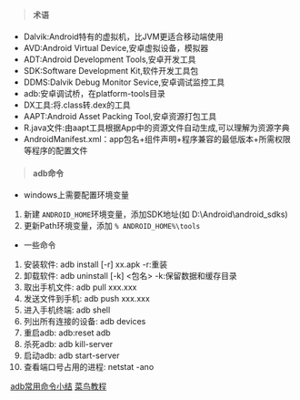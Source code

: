 > #### 术语

* Dalvik:Android特有的虚拟机，比JVM更适合移动端使用
* AVD:Android Virtual Device,安卓虚拟设备，模拟器
* ADT:Android Development Tools,安卓开发工具
* SDK:Software Development Kit,软件开发工具包
* DDMS:Dalvik Debug Monitor Sevice,安卓调试监控工具
* adb:安卓调试桥，在platform-tools目录
* DX工具:将.class转.dex的工具
* AAPT:Android Asset Packing Tool,安卓资源打包工具
* R.java文件:由aapt工具根据App中的资源文件自动生成,可以理解为资源字典
* AndroidManifest.xml：app包名+组件声明+程序兼容的最低版本+所需权限等程序的配置文件

> #### adb命令

* windows上需要配置环境变量

1. 新建 ``` ANDROID_HOME ```环境变量，添加SDK地址(如 D:\Android\android_sdks)
2. 更新Path环境变量，添加 ``` % ANDROID_HOME%\tools ```

* 一些命令

1. 安装软件: adb install [-r] xx.apk -r:重装
2. 卸载软件: adb uninstall [-k] <包名> -k:保留数据和缓存目录
3. 取出手机文件: adb pull xxx.xxx
4. 发送文件到手机: adb push xxx.xxx
5. 进入手机终端: adb shell
6. 列出所有连接的设备: adb devices
7. 重启adb: adb:reset adb
8. 杀死adb: adb kill-server
9. 启动adb: adb start-server
10. 查看端口号占用的进程: netstat -ano


[adb常用命令小结](https://zhuanlan.zhihu.com/p/68571291)
[菜鸟教程](https://www.runoob.com/) 